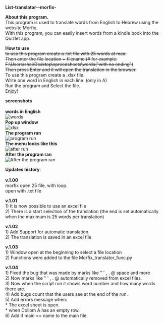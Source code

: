 
**List-translator--morfix-**<br />

**About this program.**<br />
This program is used to translate words from English to Hebrew using the website Morfix.<br />
With this program, you can easily insert words from a kindle book into the Quizlet app.<br />




**How to use**<br />
~~to use this program create a .txt file with 25 words at max.~~<br />
~~Then enter the file location + filename (# for example: F:\Users\shai\Desktop\spreedsheets\words("with no ending")<br />
Then press Enter and it will open the translation in the browser.<br />~~
To use this program create a .xlsx file.<br />
Write one word in English in each line. (only in A)<br />
Run the program and Select the file.<br />
Enjoy!

**screenshots**<br />
<br />
**words in English**<br />
![words](https://user-images.githubusercontent.com/82652251/137897373-7ae51219-e12f-4e10-9569-d815a2fe2486.png)
<br />
**Pop up window**<br />
![xlsx](https://user-images.githubusercontent.com/82652251/137897826-1e869df4-3d3b-4e85-b0c4-f4c81e822ab3.png)
<br />
**The program ran**<br />
![program run](https://user-images.githubusercontent.com/82652251/139835492-e2553011-7233-4853-9e85-c72ae40e52aa.png)
<br />
**The menu looks like this**<br />
![after run](https://user-images.githubusercontent.com/82652251/139835551-d7cb42e4-5ae1-4008-acd8-8419f577d7ad.png)
<br />
**After the program ran**<br />
![After the program ran](https://user-images.githubusercontent.com/82652251/137892760-1aae74d5-e826-4079-b2c9-61308d34b821.png)


**Updates history**:<br />
<br />
**v.1.00**<br />
  morfix open 25 file, with loop.<br />
  open with .txt file<br />
  
 **v.1.01**<br />
    1) It is now possible to use an excel file<br />
    2) There is a start selection of the translation (the end is set automatically when the maximum is 25 words per translation)<br />
 
 **v.1.02**<br />
    1) Add Support for automatic translation<br />
    2) The translation is saved in an excel file<br />
 
**v.1.03**<br />
    1) Window open at the beginning to select a file location<br />
    2) Functions were added to the file Morfix_translator_func.py<br />
    
 **v.1.04**<br />
    1) Fixed the bug that was made by marks like " ' , . @ space and more<br />
    2) Now marks like  " ' , . @ automatically removed from excel files.<br />
    3) Now when the script run it shows word number and how many words there are.<br />
    4) Add bugs count that the users see at the end of the run.<br />
    5) Add errors message when:<br />
       * The excel sheet is open.<br />
       * when Collom A has an empty row.<br />
    6) Add if main == name to the main file.<br />

